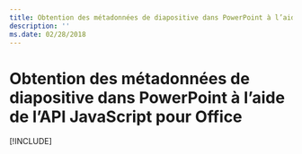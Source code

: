 ```yaml
---
title: Obtention des métadonnées de diapositive dans PowerPoint à l’aide de l’API JavaScript pour Office
description: ''
ms.date: 02/28/2018
---
```


# <a name="get-slide-metadata-in-powerpoint-using-the-office-javascript-api"></a>Obtention des métadonnées de diapositive dans PowerPoint à l’aide de l’API JavaScript pour Office

[!INCLUDE[](../includes/powerpoint-tutorial-get-slide-metadata.md)]